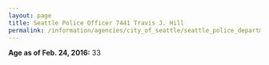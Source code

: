```yaml
---
layout: page
title: Seattle Police Officer 7441 Travis J. Hill
permalink: /information/agencies/city_of_seattle/seattle_police_department/copbook/7441/
---
```


**Age as of Feb. 24, 2016:** 33
